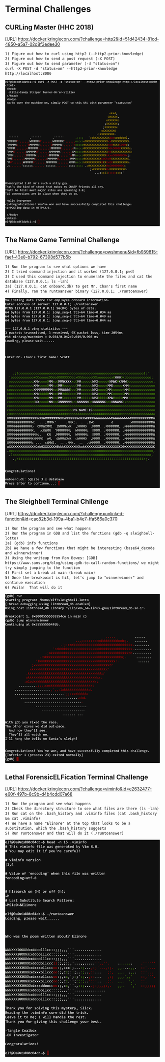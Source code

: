 # Terminal Challenges

## CURLing Master (HHC 2018)
[URL] https://docker.kringlecon.com/?challenge=http2&id=51d42434-81cd-4850-a5a7-02d8f3edee30
```
1) Figure out how to curl using http2 (--http2-prior-knowledge)
2) Figure out how to send a post request (-X POST)
3) Figure out how to send parameter (-d "status=on")
curl -X POST -d "status=on" --http2-prior-knowledge http://localhost:8080
```
![Curling Master](https://github.com/billburn/ctf/blob/master/H2%20Matrix/Images/curlingmaster-01.png)

## The Name Game Terminal Challenge
[URL] https://docker.kringlecon.com/?challenge=pwshmenu&id=fb959815-faef-43e8-b792-67398d577b5b
```
1) Run the program to see what options we have
2) I tried command injection and it worked (127.0.0.1; pwd)
3) I used this command injection to enumerate the files and cat the database (127.0.0.1; ls -lah)
3a) (127.0.0.1; cat onboard.db) to get Mr. Chan's first name
4) Finally, ran the runtoanswer binary (127.0.0.1; ./runtoanswer)
```
![Name Game](https://github.com/billburn/ctf/blob/master/H2%20Matrix/Images/namegame-01.png)

## The Sleighbell Terminal Chllenge
[URL] https://docker.kringlecon.com/?challenge=unlinked-function&id=cac82b3d-199a-4ba1-b4e7-ffa566a0c370
```
1) Run the program and see what happens
2) Run the program in GDB and list the functions (gdb -q sleighbell-lotto)
2a) (gdb) info functions
2b) We have a few functions that might be interesting (base64_decode and winnerwinner)
3) Using the writeup from Ron Bowes: [GDB] https://www.sans.org/blog/using-gdb-to-call-random-functions/ we might try simply jumping to the function
4) First set a break at main (break main)
5) Once the breakpoint is hit, let's jump to "winnerwinner" and continue execution
6) Voila!  That will do it
```
![Sleighbell Lotto](https://github.com/billburn/ctf/blob/master/H2%20Matrix/Images/sleighbell-lotto-01.png)

## Lethal ForensicELFication Terminal Challenge
[URL] https://docker.kringlecon.com/?challenge=viminfo&id=e2632477-e60f-497b-8c9b-d4b4cdd07a68
```
1) Run the program and see what happens
2) Check the directory structure to see what files are there (ls -lah)
3) Run cat on the .bash_history and .viminfo files (cat .bash_history && cat .viminfo)
4) We have a name "Elinore" at the top that looks to be a substitution, which the .bash_history suggests
5) Run runtoanswer and that will do it (./runtoanswer)
```
![Lethal ForensicELFication](https://github.com/billburn/ctf/blob/master/H2%20Matrix/Images/viminfo-01.png)